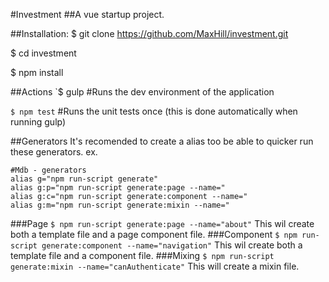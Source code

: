 #Investment
##A vue startup project.

##Installation:
$ git clone https://github.com/MaxHill/investment.git

$ cd investment

$ npm install

##Actions
`$ gulp #Runs the dev environment of the application

`$ npm test` #Runs the unit tests once (this is done automatically when running gulp)

##Generators
It's recomended to create a alias too be able to quicker run these generators.
ex.
```
#Mdb - generators
alias g="npm run-script generate"
alias g:p="npm run-script generate:page --name="
alias g:c="npm run-script generate:component --name="
alias g:m="npm run-script generate:mixin --name="
```
###Page
`$ npm run-script generate:page --name="about"`
This wil create both a template file and a page component file.
###Component
`$ npm run-script generate:component --name="navigation"`
This wil create both a template file and a component file.
###Mixing
`$ npm run-script generate:mixin --name="canAuthenticate"`
This will create a mixin file.


